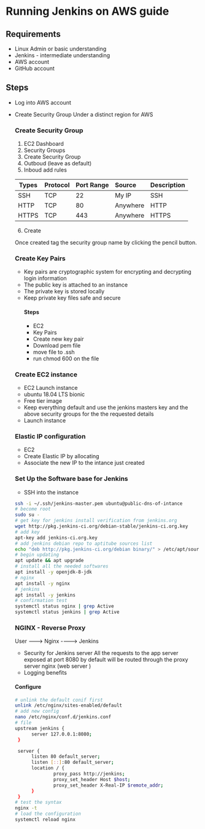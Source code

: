 # Running Jenkins on AWS guide 
## Requirements 
- Linux Admin or basic understanding 
- Jenkins - intermediate understanding 
- AWS account 
- GitHub account 
## Steps 
- Log into AWS account 
- Create Security Group Under a distinct region for AWS 
  ### Create Security Group 
    1. EC2 Dashboard 
    2. Security Groups 
    3. Create Security Group
    4. Outboud (leave as default)
    5. Inboud add rules

    | Types | Protocol | Port Range | Source | Description | 
    | -----| :--------| :----------| :-----| :-------------| 
    | SSH   | TCP      | 22         | My IP  | SSH         | 
    | HTTP  | TCP      | 80         | Anywhere| HTTP       | 
    | HTTPS | TCP      | 443        | Anywhere | HTTPS     | 

    6. Create 

    Once created tag the security group name by clicking the pencil button. 
   ### Create Key Pairs 
   - Key pairs are cryptographic system for encrypting and decrypting login information 
   - The public key is attached to an instance 
   - The private key is stored locally 
   - Keep private key files safe and secure 
     #### Steps 
     - EC2 
     - Key Pairs
     - Create new key pair 
     - Download pem file 
     - move file to .ssh 
     - run chmod 600 on the file 
  ### Create EC2 instance 
  - EC2 Launch instance 
  - ubuntu 18.04 LTS bionic 
  - Free tier image 
  - Keep everything default and use the jenkins masters key and the above security groups for the the requested details 
  - Launch instance 
  ### Elastic IP configuration 
  - EC2 
  - Create Elastic IP by allocating 
  - Associate the new IP to the intance just created 
  ### Set Up the Software base for Jenkins 
  - SSH into the instance 
  ```bash
  ssh -i ~/.ssh/jenkins-master.pem ubuntu@public-dns-of-intance
  # become root 
  sudo su - 
  # get key for jenkins install verification from jenkins.org
  wget http://pkg.jenkins-ci.org/debian-stable/jenkins-ci.org.key
  # add key 
  apt-key add jenkins-ci.org.key
  # add jenkins debian repo to aptitube sources list 
  echo "deb http://pkg.jenkins-ci.org/debian binary/" > /etc/apt/sources.list.d/jenkins.list
  # begin updating 
  apt update && apt upgrade 
  # install all the needed softwares 
  apt install -y openjdk-8-jdk
  # nginx 
  apt install -y nginx 
  # jenkins 
  apt install -y jenkins
  # confirmation test 
  systemctl status nginx | grep Active 
  systemctl status jenkins | grep Active 
  ```
  ### NGINX - Reverse Proxy 
  User   ---> Nginx ----> Jenkins 
  - Security for Jenkins server 
  All the requests to the app server exposed at port 8080 by default will be routed through the proxy server nginx (web server )
  - Logging benefits 
  #### Configure 
  ```bash 
  # unlink the default conif first 
  unlink /etc/nginx/sites-enabled/default
  # add new config 
  nano /etc/nginx/conf.d/jenkins.conf
  # file 
  upstream jenkins {
        server 127.0.0.1:8080;
   }

   server {
        listen 80 default_server;
        listen [::]:80 default_server;
        location / {
                proxy_pass http://jenkins;
                proxy_set_header Host $host;
                proxy_set_header X-Real-IP $remote_addr;
        }
   }
  # test the syntax
  nginx -t 
  # load the configuration 
  systemctl reload nginx
 ```


